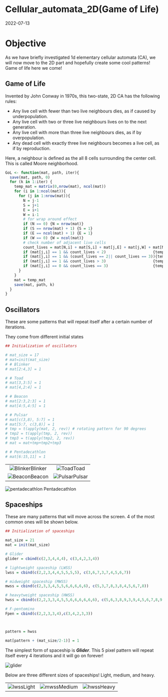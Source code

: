 Cellular\_automata\_2D(Game of Life)
================
2022-07-13

# Objective

As we have briefly investigated 1d elementary cellular automata (CA), we
will now move to the 2D part and hopefully create some cool patterns\!
Game of life here we come\!

## Game of Life

Invented by John Conway in 1970s, this two-state, 2D CA has the
following rules:

  - Any live cell with fewer than two live neighbours dies, as if caused
    by underpopulation.
  - Any live cell with two or three live neighbours lives on to the next
    generation.
  - Any live cell with more than three live neighbours dies, as if by
    overpopulation.
  - Any dead cell with exactly three live neighbours becomes a live
    cell, as if by reproduction.

Here, a neighbour is defined as the all 8 cells surrounding the center
cell. This is called Moore neighborhood.

``` r
GoL <- function(mat, path, iter){
  save(mat, path, 0)
  for (k in 1:iter) {
    temp_mat = matrix(0,nrow(mat), ncol(mat))
    for (i in 1:ncol(mat)){
      for (j in 1:nrow(mat)){
        N = j-1
        S = j+1
        E = i+1
        W = i-1
        # for wrap around effect
        if (N == 0) {N = nrow(mat)}
        if (S == nrow(mat) + 1) {S = 1}
        if (E == ncol(mat) + 1) {E = 1}
        if (W == 0) {W = ncol(mat)}
        # check number of adjacent live cells
        count_lives = mat[N,i] + mat[S,i] + mat[j,E] + mat[j,W] + mat[N,W] + mat[N,E] + mat[S,W] + mat[S,E]
        if (mat[j,i] == 1 && count_lives < 2)                     {temp_mat[j,i] = 0}
        if (mat[j,i] == 1 && (count_lives == 2|| count_lives == 3)){temp_mat[j,i] = 1}
        if (mat[j,i] == 1 && count_lives > 3)                     {temp_mat[j,i] = 0}
        if (mat[j,i] == 0 && count_lives == 3)                    {temp_mat[j,i] = 1}
      }
    }
    mat = temp_mat
    save(mat, path, k)
  }
}
```

## Oscillators

These are some patterns that will repeat itself after a certain number
of iterations.

They come from different initial states

``` r
## Initialization of oscillators

# mat_size = 17
# mat=init(mat_size)
# # Blinker
# mat[2:4,3] = 1

# # Toad
# mat[3,3:5] = 1 
# mat[4,2:4] = 1

# # Beacon 
# mat[2:3,2:3] = 1
# mat[4:5,4:5] = 1

# # Pulsar
# mat[c(3,8), 5:7] = 1
# mat[5:7, c(3,8)] = 1
# tmp = t(apply(mat, 2, rev)) # rotating pattern for 90 degrees
# tmp2 = t(apply(tmp, 2, rev))
# tmp3 = t(apply(tmp2, 2, rev))
# mat = mat+tmp+tmp2+tmp3

# # Pentadecathlon
# mat[6:15,11] = 1
```

|                                                                                |                                                                              |
| :----------------------------------------------------------------------------: | :--------------------------------------------------------------------------: |
| ![Blinker](https://media0.giphy.com/media/yRS6RJr9N8JiuzVmna/200w.webp)Blinker |   ![Toad](https://media1.giphy.com/media/NfvVwnUyU6Zg5jWlfA/200w.webp)Toad   |
|  ![Beacon](https://media4.giphy.com/media/8PcqPIPXbRK50qUef1/200w.webp)Beacon  | ![Pulsar](https://media1.giphy.com/media/jHPa8vcy3zMmnWVhkN/200w.webp)Pulsar |

![pentadecathlon](https://media2.giphy.com/media/nBslXi3zOBM44x6KlJ/giphy.gif?cid=790b7611a378b629621a62794dfacca17024d0212aea497f&rid=giphy.gif&ct=g)
Pentadecathlon

## Spaceships

These are many patterns that will move across the screen. 4 of the most
common ones will be shown below.

``` r
## Initialization of spaceships

mat_size = 21
mat = init(mat_size)

# Glider
glider = cbind(c(2,3,4,4,4), c(3,4,2,3,4))

# lightweight spaceship (LWSS)
lwss = cbind(c(2,2,3,4,4,5,5,5,5), c(3,6,7,3,7,4,5,6,7))

# midweight spaceship (MWSS)
mwss = cbind(c(2,3,3,4,5,5,6,6,6,6,6), c(5,3,7,8,3,8,4,5,6,7,8))

# heavytweight spaceship (HWSS)
hwss = cbind(c(2,2,3,3,4,5,5,6,6,6,6,6,6), c(5,6,3,8,9,3,9,4,5,6,7,8,9))

# F-pentomino
Fpen = cbind(c(2,2,3,3,4),c(3,4,2,3,3))



pattern = hwss

mat[pattern + (mat_size/2-1)] = 1
```

The simplest form of spaceship is ***Glider***. This 5 pixel pattern
will repeat itself every 4 iterations and it will go on
forever\!

![glider](https://media1.giphy.com/media/Utz2aofGKqNAXk0CZQ/giphy.gif?cid=790b76114e7a8dc5478069b298c1677bfb33233272a3dfe6&rid=giphy.gif&ct=g)

Below are three different sizes of spaceships\! Light, medium, and
heavy.

|                                                                           |                                                                            |                                                                           |
| :-----------------------------------------------------------------------: | :------------------------------------------------------------------------: | :-----------------------------------------------------------------------: |
| ![lwss](https://media3.giphy.com/media/zWti5Ka2E0CI2xMYiy/giphy.gif)Light | ![mwss](https://media3.giphy.com/media/r1HJ2O1mbxiAh44AmO/giphy.gif)Medium | ![hwss](https://media0.giphy.com/media/xEm8H7H0qokPE2WqJZ/giphy.gif)Heavy |
